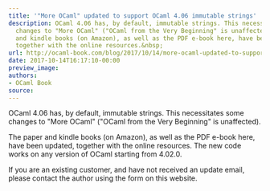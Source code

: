 ```yaml
---
title: '"More OCaml" updated to support OCaml 4.06 immutable strings'
description: OCaml 4.06 has, by default, immutable strings. This necessitates some
  changes to "More OCaml" ("OCaml from the Very Beginning" is unaffected).  The paper
  and kindle books (on Amazon), as well as the PDF e-book here, have been updated,
  together with the online resources.&nbsp;
url: http://ocaml-book.com/blog/2017/10/14/more-ocaml-updated-to-support-ocaml-406-immutable-strings
date: 2017-10-14T16:17:10-00:00
preview_image:
authors:
- OCaml Book
source:
---
```


<p>OCaml 4.06 has, by default, immutable strings. This necessitates some changes to &quot;More OCaml&quot; (&quot;OCaml from the Very Beginning&quot; is unaffected).</p><p>The paper and kindle books (on Amazon), as well as the PDF e-book here, have been updated, together with the online resources.&nbsp;The new code works on any version of OCaml starting from 4.02.0.</p><p>If you are an existing customer, and have not received an update email, please contact the author using the form on this website.</p>
